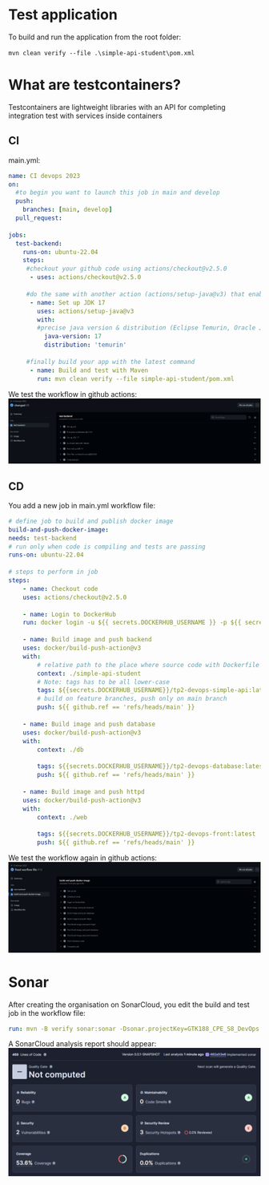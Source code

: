 # Test application
To build and run the application from the root folder:

```mvn clean verify --file .\simple-api-student\pom.xml```

# What are testcontainers?
Testcontainers are lightweight libraries with an API for completing integration test with services inside containers

## CI
main.yml:
```yaml
name: CI devops 2023
on:
  #to begin you want to launch this job in main and develop
  push:
    branches: [main, develop] 
  pull_request:

jobs:
  test-backend: 
    runs-on: ubuntu-22.04
    steps:
     #checkout your github code using actions/checkout@v2.5.0
      - uses: actions/checkout@v2.5.0

     #do the same with another action (actions/setup-java@v3) that enable to setup jdk 17
      - name: Set up JDK 17
        uses: actions/setup-java@v3
        with:
        #precise java version & distribution (Eclipse Temurin, Oracle JDK, ...)
          java-version: 17
          distribution: 'temurin'

     #finally build your app with the latest command
      - name: Build and test with Maven
        run: mvn clean verify --file simple-api-student/pom.xml
```

We test the workflow in github actions:
![Workflow CI success](CI_test_good.png)

## CD
You add a new job in main.yml workflow file:

```yml
# define job to build and publish docker image
build-and-push-docker-image:
needs: test-backend
# run only when code is compiling and tests are passing
runs-on: ubuntu-22.04

# steps to perform in job
steps:
    - name: Checkout code
    uses: actions/checkout@v2.5.0

    - name: Login to DockerHub
    run: docker login -u ${{ secrets.DOCKERHUB_USERNAME }} -p ${{ secrets.DOCKERHUB_TOKEN }}

    - name: Build image and push backend
    uses: docker/build-push-action@v3
    with:
        # relative path to the place where source code with Dockerfile is located
        context: ./simple-api-student
        # Note: tags has to be all lower-case
        tags: ${{secrets.DOCKERHUB_USERNAME}}/tp2-devops-simple-api:latest
        # build on feature branches, push only on main branch
        push: ${{ github.ref == 'refs/heads/main' }}

    - name: Build image and push database
    uses: docker/build-push-action@v3
    with:
        context: ./db

        tags: ${{secrets.DOCKERHUB_USERNAME}}/tp2-devops-database:latest
        push: ${{ github.ref == 'refs/heads/main' }}

    - name: Build image and push httpd
    uses: docker/build-push-action@v3
    with:
        context: ./web

        tags: ${{secrets.DOCKERHUB_USERNAME}}/tp2-devops-front:latest
        push: ${{ github.ref == 'refs/heads/main' }}
```

We test the workflow again in github actions:
![Workflow CD success](CD_test_good.png)

# Sonar
After creating the organisation on SonarCloud, you edit the build and test job in the workflow file:

```yml
run: mvn -B verify sonar:sonar -Dsonar.projectKey=GTK188_CPE_S8_DevOps -Dsonar.organization=gtk188 -Dsonar.host.url=https://sonarcloud.io -Dsonar.login=${{ secrets.SONAR_TOKEN }}  --file ./simple-api-student/pom.xml
```

A SonarCloud analysis report should appear:
![SonarCloud report](Sonar_result.png)
